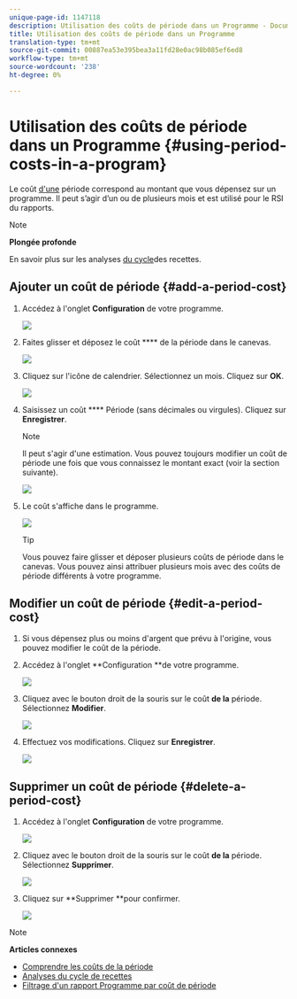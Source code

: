 ```yaml
---
unique-page-id: 1147118
description: Utilisation des coûts de période dans un Programme - Documents marketing - Documentation du produit
title: Utilisation des coûts de période dans un Programme
translation-type: tm+mt
source-git-commit: 00887ea53e395bea3a11fd28e0ac98b085ef6ed8
workflow-type: tm+mt
source-wordcount: '238'
ht-degree: 0%

---
```



# Utilisation des coûts de période dans un Programme {#using-period-costs-in-a-program}

Le coût [d&#39;une](understanding-period-costs.md) période correspond au montant que vous dépensez sur un programme. Il peut s’agir d’un ou de plusieurs mois et est utilisé pour le RSI du rapports.

>[!NOTE]
>
>**Plongée profonde**
>
> En savoir plus sur les analyses [du cycle](http://docs.marketo.com/display/docs/revenue+cycle+analytics)des recettes.

## Ajouter un coût de période  {#add-a-period-cost}

1. Accédez à l&#39;onglet **Configuration** de votre programme.

   ![](assets/image2014-9-18-12-3a9-3a46.png)

1. Faites glisser et déposez le coût **** de la période dans le canevas.

   ![](assets/image2014-9-18-12-3a9-3a57.png)

1. Cliquez sur l&#39;icône de calendrier. Sélectionnez un mois. Cliquez sur **OK**.

   ![](assets/image2014-9-18-12-3a10-3a13.png)

1. Saisissez un coût **** Période (sans décimales ou virgules). Cliquez sur **Enregistrer**.

   >[!NOTE]
   >
   >Il peut s&#39;agir d&#39;une estimation. Vous pouvez toujours modifier un coût de période une fois que vous connaissez le montant exact (voir la section suivante).

   ![](assets/image2016-4-1-8-3a54-3a30.png)

1. Le coût s&#39;affiche dans le programme.

   ![](assets/image2016-4-1-8-3a56-3a49.png)

   >[!TIP]
   >
   >Vous pouvez faire glisser et déposer plusieurs coûts de période dans le canevas. Vous pouvez ainsi attribuer plusieurs mois avec des coûts de période différents à votre programme.

## Modifier un coût de période {#edit-a-period-cost}

1. Si vous dépensez plus ou moins d&#39;argent que prévu à l&#39;origine, vous pouvez modifier le coût de la période.
1. Accédez à l&#39;onglet **Configuration **de votre programme.

   ![](assets/image2014-9-18-14-3a3-3a6.png)

1. Cliquez avec le bouton droit de la souris sur le coût **de la** période. Sélectionnez **Modifier**.

   ![](assets/image2014-9-18-14-3a3-3a23.png)

1. Effectuez vos modifications. Cliquez sur **Enregistrer**.

   ![](assets/image2014-9-18-14-3a3-3a41.png)

## Supprimer un coût de période {#delete-a-period-cost}

1. Accédez à l&#39;onglet **Configuration** de votre programme.

   ![](assets/image2014-9-18-14-3a4-3a11.png)

1. Cliquez avec le bouton droit de la souris sur le coût **de la** période. Sélectionnez **Supprimer**.

   ![](assets/image2014-9-18-14-3a4-3a22.png)

1. Cliquez sur **Supprimer **pour confirmer.

   ![](assets/image2014-9-18-14-3a4-3a35.png)

>[!NOTE]
>
>**Articles connexes**
>
>* [Comprendre les coûts de la période](understanding-period-costs.md)
>* [Analyses du cycle de recettes](http://docs.marketo.com/display/docs/revenue+cycle+analytics)
>* [Filtrage d&#39;un rapport Programme par coût de période](../../../../product-docs/core-marketo-concepts/programs/program-performance-report/filter-a-program-report-by-period-cost.md)

>



